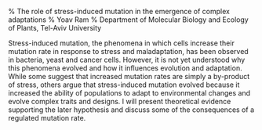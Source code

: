% The role of stress-induced mutation in the emergence of complex adaptations
% Yoav Ram
% Department of Molecular Biology and Ecology of Plants, Tel-Aviv University


Stress-induced mutation, the phenomena in which cells increase their mutation rate in response to stress and maladaptation, has been observed in bacteria, yeast and cancer cells. 
However, it is not yet understood why this phenomena evolved and how it influences evolution and adaptation. 
While some suggest that increased mutation rates are simply a by-product of stress, others argue that stress-induced mutation evolved because it increased the ability of populations to adapt to environmental changes and evolve complex traits and designs. 
I will present theoretical evidence supporting the later hypothesis and discuss some of the consequences of a regulated mutation rate.
